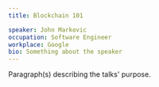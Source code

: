 ```yaml
---
title: Blockchain 101

speaker: John Markovic
occupation: Software Engineer
workplace: Google
bio: Something about the speaker
---
```


Paragraph(s) describing the talks' purpose.